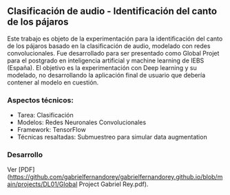 ## Clasificación de audio - Identificación del canto de los pájaros
Este trabajo es objeto de la experimentación para la identificación del canto de los pájaros basado en la clasificación de audio, modelado con redes convolucionales. Fue desarrollado para ser presentado como Global Projet para el postgrado en inteligencia artificial y machine learning de IEBS (España). El objetivo es la experimentación con Deep learning y su modelado, no desarrollando la aplicación final de usuario que debería contener al modelo en cuestión.

### Aspectos técnicos:

  - Tarea: Clasificación
  - Modelos: Redes Neuronales Convolucionales
  - Framework: TensorFlow
  - Técnicas resaltadas: Submuestreo para simular data augmentation

### Desarrollo

Ver [PDF](https://github.com/gabrielfernandorey/gabrielfernandorey.github.io/blob/main/projects/DL01/Global Project Gabriel Rey.pdf).
